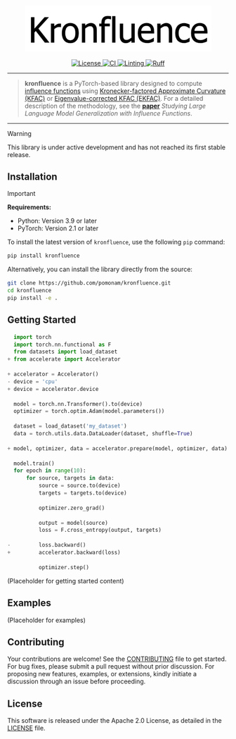 <p align="center">
<a href="#"><img width="425" img src=".assets/kronfluence.png" alt="Kronfluence Logo"/></a>
</p>


<p align="center">
    <a href="https://github.com/pomonam/kronfluence/LICENSE.md">
        <img alt="License" src="https://img.shields.io/badge/License-Apache_2.0-blue.svg">
    </a>
    <a href="https://github.com/mlcommons/algorithmic-efficiency/actions/workflows/CI.yml">
        <img alt="CI" src="https://github.com/mlcommons/algorithmic-efficiency/actions/workflows/CI.yml/badge.svg">
    </a>
    <a href="https://github.com/mlcommons/algorithmic-efficiency/actions/workflows">
        <img alt="Linting" src="https://github.com/mlcommons/algorithmic-efficiency/actions/workflows/linting.yml/badge.svg">
    </a>
    <a href="https://github.com/astral-sh/ruff">
        <img alt="Ruff" src="https://img.shields.io/endpoint?url=https://raw.githubusercontent.com/astral-sh/ruff/main/assets/badge/v2.json">
    </a>
</p>

---

> **kronfluence** is a PyTorch-based library designed to compute [influence functions](https://arxiv.org/abs/1703.04730) using [Kronecker-factored Approximate Curvature (KFAC)](https://arxiv.org/abs/1503.05671) or [Eigenvalue-corrected KFAC (EKFAC)](https://arxiv.org/abs/1806.03884).
For a detailed description of the methodology, see the [**paper**](https://arxiv.org/abs/2308.03296) *Studying Large Language Model Generalization with Influence Functions*.

---

> [!WARNING]
> This library is under active development and has not reached its first stable release.

## Installation

> [!IMPORTANT]
> **Requirements:**
> - Python: Version 3.9 or later
> - PyTorch: Version 2.1 or later

To install the latest version of `kronfluence`, use the following `pip` command:

```bash
pip install kronfluence
```

Alternatively, you can install the library directly from the source:

```bash
git clone https://github.com/pomonam/kronfluence.git
cd kronfluence
pip install -e .
```

## Getting Started


```python
  import torch
  import torch.nn.functional as F
  from datasets import load_dataset
+ from accelerate import Accelerator

+ accelerator = Accelerator()
- device = 'cpu'
+ device = accelerator.device

  model = torch.nn.Transformer().to(device)
  optimizer = torch.optim.Adam(model.parameters())

  dataset = load_dataset('my_dataset')
  data = torch.utils.data.DataLoader(dataset, shuffle=True)

+ model, optimizer, data = accelerator.prepare(model, optimizer, data)

  model.train()
  for epoch in range(10):
      for source, targets in data:
          source = source.to(device)
          targets = targets.to(device)

          optimizer.zero_grad()

          output = model(source)
          loss = F.cross_entropy(output, targets)

-         loss.backward()
+         accelerator.backward(loss)

          optimizer.step()
```

(Placeholder for getting started content)

## Examples

(Placeholder for examples)

## Contributing

Your contributions are welcome! See the [CONTRIBUTING](https://github.com/pomonam/kronfluence/blob/main/CONTRIBUTING.md) file to get started. For bug fixes, please submit a pull request without prior discussion. For proposing new features, examples, or extensions, kindly initiate a discussion through an issue before proceeding.

## License

This software is released under the Apache 2.0 License, as detailed in the [LICENSE](https://github.com/pomonam/kronfluence/blob/main/LICENSE) file.
